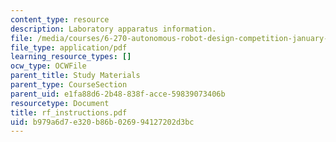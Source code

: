 ```yaml
---
content_type: resource
description: Laboratory apparatus information.
file: /media/courses/6-270-autonomous-robot-design-competition-january-iap-2005/b979a6d7e320b86b026994127202d3bc_rf_instructions.pdf
file_type: application/pdf
learning_resource_types: []
ocw_type: OCWFile
parent_title: Study Materials
parent_type: CourseSection
parent_uid: e1fa88d6-2b48-838f-acce-59839073406b
resourcetype: Document
title: rf_instructions.pdf
uid: b979a6d7-e320-b86b-0269-94127202d3bc
---
```

